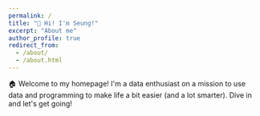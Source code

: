 ```yaml
---
permalink: /
title: "🙌 Hi! I'm Seung!"
excerpt: "About me"
author_profile: true
redirect_from: 
  - /about/
  - /about.html
---
```


🏠 Welcome to my homepage!
I'm a data enthusiast on a mission to use data and programming to make life a bit easier (and a lot smarter).
Dive in and let's get going!
